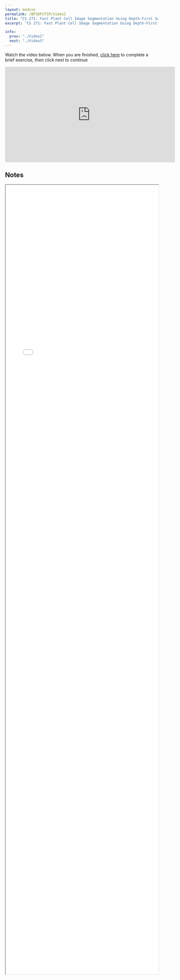 ```yaml
---
layout: module
permalink: /BFSDFSTSP/Video2
title: "CS 271: Fast Plant Cell Image Segmentation Using Depth-First Search"
excerpt: "CS 271: Fast Plant Cell Image Segmentation Using Depth-First Search"

info:
  prev: "./Video1"
  next: "./Video3"
---
```


Watch the video below.  When you are finished, <a href = "https://ursinus.instructure.com/courses/16205/quizzes/24569">click here</a> to complete a brief exercise, then click next to continue

<iframe width="560" height="315" src="https://www.youtube.com/embed/FOmnVQJSJJg?si=QqPPcsdsaUuAf8Tk" title="YouTube video player" frameborder="0" allow="accelerometer; autoplay; clipboard-write; encrypted-media; gyroscope; picture-in-picture; web-share" allowfullscreen></iframe>

<h2>Notes</h2>

<iframe src="../images/BFSDFSTSP/Cells.html" width="100%" height=2600></iframe>